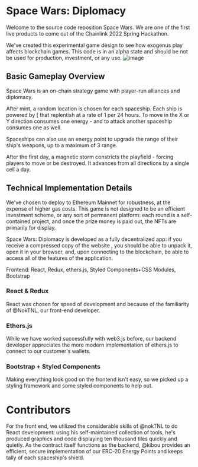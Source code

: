 # Space Wars: Diplomacy

Welcome to the source code reposition Space Wars. We are one of the first live products to come out of the Chainlink 2022 Spring Hackathon.

We've created this experimental game design to see how exogenus play affects blockchain games. This code is in an alpha state and should be not be used for production, investment, or any use.
![image](https://user-images.githubusercontent.com/99992004/167917993-5b285730-4a52-4fe1-9da6-dd26c329d2de.png)


## Basic Gameplay Overview
Space Wars is an on-chain strategy game with player-run alliances and diplomacy.

After mint, a random location is chosen for each spaceship. Each ship is powered by [ that replentish at a rate of 1 per 24 hours. To move in the X or Y direction consumes one energy - and to attack another spaceship consumes one as well. 

Spaceships can also use an energy point to upgrade the range of their ship's weapons, up to a maximum of 3 range.

After the first day, a magnetic storm constricts the playfield - forcing players to move or be destroyed. It advances from all directions by a single cell a day.

## Technical Implementation Details

We've chosen to deploy to Ethereum Mainnet for robustness, at the expense of higher gas costs. This game is not designed to be an efficient investment scheme, or any sort of permanent platform: each round is a self-contained project, and once the  prize money is paid out, the NFTs are primarily for display. 

Space Wars: Diplomacy is developed as a fully decentralized app: if you receive a compressed copy of the website , you should be able to unpack it, open it in your browser, and, upon connecting to the blockchain, be able to access all of the features of the application.

Frontend: React, Redux, ethers.js, Styled Components+CSS Modules, Bootstrap
### React & Redux
React was chosen for speed of development and because of the familiarity of @NokTNL, our front-end developer.

### Ethers.js
While we have worked successfully with web3.js before, our backend developer appreciates the more modern implementation of ethers.js to connect to our customer's wallets.

### Bootstrap + Styled Components
Making everything look good on the frontend isn't easy, so we picked up a styling framework and some styled components to help out.

# Contributors
For the front end, we utilized the considerable skills of @nokTNL to do React development: using his self-maintained collection of tools, he's produced graphics and code displaying ten thousand tiles quickly and quietly. As the contract itself functions as the backend, @kibou provides an efficient, secure implementation of our ERC-20 Energy Points and keeps tally of each spaceship's shield.





